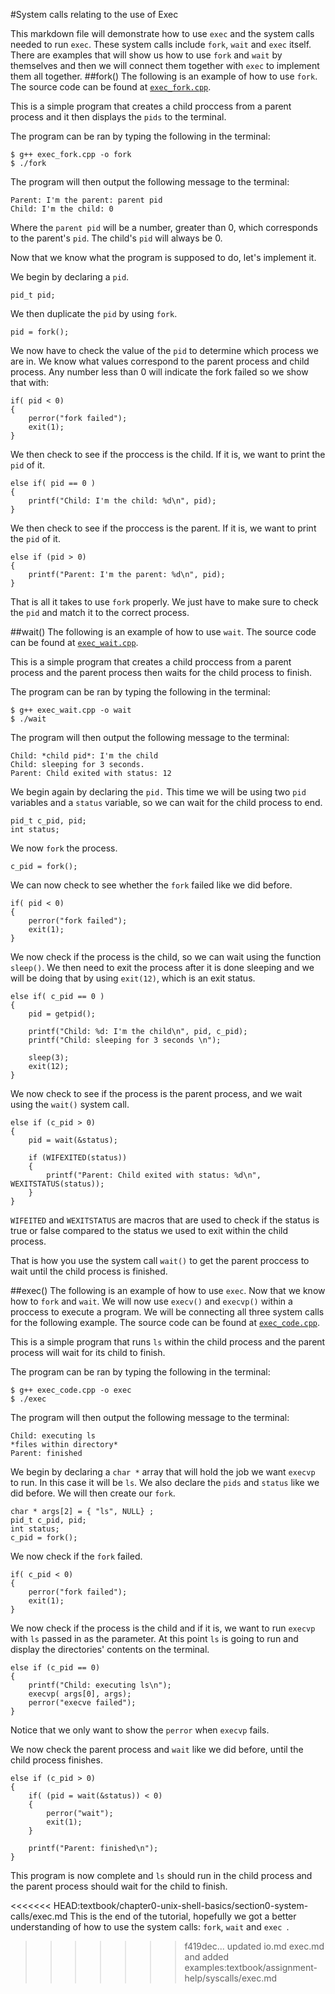 #System calls relating to the use of Exec

This markdown file will demonstrate how to use `exec` and the system calls needed to run `exec`.
These system calls include `fork`, `wait` and `exec` itself. 
There are examples that will show us how to use `fork` and `wait` by themselves and then we will connect them together with `exec` to implement them all together.
##fork()
The following is an example of how to use `fork`.
The source code can be found at [`exec_fork.cpp`](./exec_fork.cpp).

This is a simple program that creates a child proccess from a parent process and it then displays the `pids` to the terminal.

The program can be ran by typing the following in the terminal:
```
$ g++ exec_fork.cpp -o fork
$ ./fork
```
The program will then output the following message to the terminal:
```
Parent: I'm the parent: parent pid
Child: I'm the child: 0
```
Where the `parent pid` will be a number, greater than 0, which corresponds to the parent's `pid`. 
The child's `pid` will always be 0.

Now that we know what the program is supposed to do, let's implement it.

We begin by declaring a `pid`.
```
pid_t pid;
```

We then duplicate the `pid` by using `fork`.
```
pid = fork();
```

We now have to check the value of the `pid` to determine which process we are in.
We know what values correspond to the parent process and child process. 
Any number less than 0 will indicate the fork failed so we show that with:
```
if( pid < 0)
{                                                                                                                           
    perror("fork failed");
    exit(1);                                                                                                                                        
}
```
We then check to see if the proccess is the child.
If it is, we want to print the `pid` of it.
```
else if( pid == 0 )
{
    printf("Child: I'm the child: %d\n", pid);
}
```
We then check to see if the proccess is the parent.
If it is, we want to print the `pid` of it.
```
else if (pid > 0)
{
    printf("Parent: I'm the parent: %d\n", pid);
}
```
That is all it takes to use `fork` properly.
We just have to make sure to check the `pid` and match it to the correct process.

##wait()
The following is an example of how to use `wait`.
The source code can be found at [`exec_wait.cpp`](./exec_wait.cpp).

This is a simple program that creates a child proccess from a parent process and the parent process then waits for the child process to finish.

The program can be ran by typing the following in the terminal:
```
$ g++ exec_wait.cpp -o wait
$ ./wait
```
The program will then output the following message to the terminal:
```
Child: *child pid*: I'm the child
Child: sleeping for 3 seconds.
Parent: Child exited with status: 12
```

We begin again by declaring the `pid.` 
This time we will be using two `pid` variables and a `status` variable, so we can wait for the child process to end.

```
pid_t c_pid, pid;
int status;
```
We now `fork` the process.
```
c_pid = fork();
```
We can now check to see whether the `fork` failed like we did before.
```
if( pid < 0)
{                                                                                                                           
    perror("fork failed");
    exit(1);                                                                                                                                        
}
```
We now check if the process is the child, so we can wait using the function `sleep()`.
We then need to exit the process after it is done sleeping and we will be doing that by using `exit(12)`, which is an exit status.
```
else if( c_pid == 0 )
{
    pid = getpid();

    printf("Child: %d: I'm the child\n", pid, c_pid);
    printf("Child: sleeping for 3 seconds \n");

    sleep(3);
    exit(12);
}
```

We now check to see if the process is the parent process, and we wait using the `wait()` system call.
```
else if (c_pid > 0)
{
    pid = wait(&status);

    if (WIFEXITED(status))
    {
        printf("Parent: Child exited with status: %d\n", WEXITSTATUS(status));
    }
}
```
`WIFEITED` and `WEXITSTATUS` are macros that are used to check if the status is true or false compared to the status we used to exit within the child process.

That is how you use the system call `wait()` to get the parent proccess to wait until the child process is finished.

##exec()
The following is an example of how to use `exec`. 
Now that we know how to `fork` and `wait`. 
We will now use `execv()` and `execvp()` within a proccess to execute a program.
We will be connecting all three system calls for the following example.
The source code can be found at [`exec_code.cpp`](./exec_code.cpp).

This is a simple program that runs `ls` within the child process and the parent process will wait for its child to finish.

The program can be ran by typing the following in the terminal:
```
$ g++ exec_code.cpp -o exec
$ ./exec
```
The program will then output the following message to the terminal:
```
Child: executing ls
*files within directory*
Parent: finished
```

We begin by declaring a `char *` array that will hold the job we want `execvp` to run.
In this case it will be `ls`.
We also declare the `pids` and `status` like we did before.
We will then create our `fork`.
```
char * args[2] = { "ls", NULL} ;
pid_t c_pid, pid;
int status;
c_pid = fork();
```

We now check if the `fork` failed.
```
if( c_pid < 0)
{
    perror("fork failed");
    exit(1);
}
```

We now check if the process is the child and if it is, we want to run `execvp` with `ls` passed in as the parameter.
At this point `ls` is going to run and display the directories' contents on the terminal.
```
else if (c_pid == 0)
{
    printf("Child: executing ls\n");                                                                                                                                                                 
    execvp( args[0], args);                                                                                                                
    perror("execve failed");
}
```
Notice that we only want to show the `perror` when `execvp` fails.

We now check the parent process and `wait` like we did before, until the child process finishes.
```
else if (c_pid > 0)
{
    if( (pid = wait(&status)) < 0)
    {
        perror("wait");
        exit(1);
    }

    printf("Parent: finished\n");
}
```
This program is now complete and `ls` should run in the child process and the parent process should wait for the child to finish.

<<<<<<< HEAD:textbook/chapter0-unix-shell-basics/section0-system-calls/exec.md
This is the end of the tutorial, hopefully we got a better understanding of how to use the system calls: `fork`, `wait` and `exec `.
>>>>>>> f419dec... updated io.md exec.md and added examples:textbook/assignment-help/syscalls/exec.md
